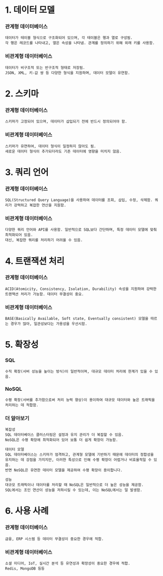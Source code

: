 # 1. 데이터 모델

### 관계형 데이터베이스    
    데이터가 테이블 형식으로 구조화되어 있으며, 각 테이블은 행과 열로 구성됨. 
    각 행은 레코드를 나타내고, 열은 속성을 나타냄. 관계를 정의하기 위해 외래 키를 사용함.
    
### 비관계형 데이터베이스
    데이터가 비구조적 또는 반구조적 형태로 저장됨. 
    JSON, XML, 키-값 쌍 등 다양한 형식을 지원하며, 데이터 모델이 유연함.

# 2. 스키마

### 관계형 데이터베이스
    스키마가 고정되어 있으며, 데이터가 삽입되기 전에 반드시 정의되어야 함. 

### 비관계형 데이터베이스 
    스키마가 유연하여, 데이터 형식이 일정하지 않아도 됨. 
    새로운 데이터 형식이 추가되더라도 기존 데이터에 영향을 미치지 않음.

# 3. 쿼리 언어

### 관계형 데이터베이스
    SQL(Structured Query Language)을 사용하여 데이터를 조회, 삽입, 수정, 삭제함. 쿼리가 강력하고 복잡한 연산을 지원함.
    
### 비관계형 데이터베이스
    다양한 쿼리 언어와 API를 사용함. 일반적으로 SQL보다 간단하며, 특정 데이터 모델에 맞춰 최적화되어 있음.
    대신, 복잡한 쿼리를 처리하기 어려울 수 있음.

# 4. 트랜잭션 처리

### 관계형 데이터베이스 
    ACID(Atomicity, Consistency, Isolation, Durability) 속성을 지원하여 강력한 트랜잭션 처리가 가능함. 데이터 무결성이 중요.

### 비관계형 데이터베이스 
    BASE(Basically Available, Soft state, Eventually consistent) 모델을 따르는 경우가 많아, 일관성보다는 가용성을 우선시함.

# 5. 확장성

### SQL 
    수직 확장(서버 성능을 높이는 방식)이 일반적이며, 대규모 데이터 처리에 한계가 있을 수 있음.
### NoSQL 
    수평 확장(서버를 추가함으로써 처리 능력 향상)이 용이하여 대규모 데이터와 높은 트래픽을 처리하는 데 적합함.
### 더 알아보기
    복잡성 
    SQL 데이터베이스 클러스터링은 설정과 유지 관리가 더 복잡할 수 있음. 
    NoSQL은 수평 확장에 최적화되어 있어 보통 더 쉽게 확장이 가능함.

    데이터 모델 
    SQL 데이터베이스는 스키마가 엄격하고, 관계형 모델에 기반하기 때문에 데이터의 정합성을 유지하는 데 강점을 가지지만, 이러한 특성으로 인해 수평 확장이 어렵거나 비효율적일 수 있음. 
    반면 NoSQL은 유연한 데이터 모델을 제공하여 수평 확장이 용이합니다.

    성능
    대규모 트래픽이나 데이터를 처리할 때 NoSQL은 일반적으로 더 높은 성능을 제공함. 
    SQL에서는 조인 연산이 성능을 저하시킬 수 있는데, 이는 NoSQL에서는 덜 발생함.
    
# 6. 사용 사례

### 관계형 데이터베이스
    금융, ERP 시스템 등 데이터 무결성이 중요한 경우에 적합.

### 비관계형 데이터베이스
    소셜 미디어, IoT, 실시간 분석 등 유연성과 확장성이 중요한 경우에 적합.   
    Redis, MongoDB 등등

